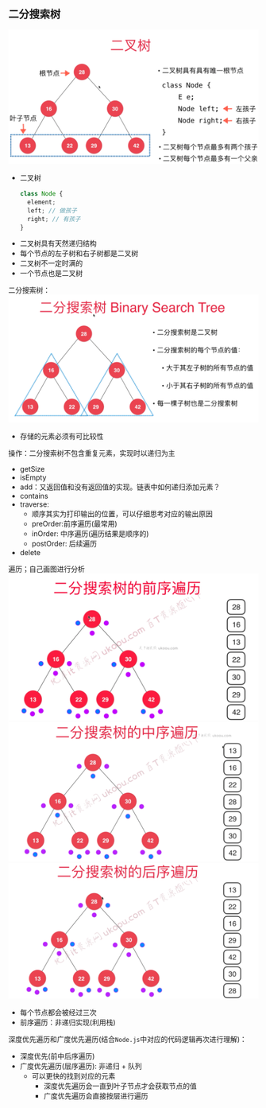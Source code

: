 ## 二分搜索树

![](https://raw.githubusercontent.com/wangkaiwd/drawing-bed/master/20201215222513.png)

* 二叉树
  ```js
  class Node {
    element;
    left; // 做孩子
    right; // 有孩子
  }
  ```
* 二叉树具有天然递归结构
* 每个节点的左子树和右子树都是二叉树
* 二叉树不一定时满的
* 一个节点也是二叉树

二分搜索树：
![](https://raw.githubusercontent.com/wangkaiwd/drawing-bed/master/20201215222949.png)

* 存储的元素必须有可比较性

操作：二分搜索树不包含重复元素，实现时以递归为主

* getSize
* isEmpty
* add：又返回值和没有返回值的实现。链表中如何递归添加元素？
* contains
* traverse:
  * 顺序其实为打印输出的位置，可以仔细思考对应的输出原因
  * preOrder:前序遍历(最常用)
  * inOrder: 中序遍历(遍历结果是顺序的)
  * postOrder: 后续遍历
* delete

遍历；自己画图进行分析
![](https://raw.githubusercontent.com/wangkaiwd/drawing-bed/master/20201215232510.png)
![](https://raw.githubusercontent.com/wangkaiwd/drawing-bed/master/20201215232422.png)
![](https://raw.githubusercontent.com/wangkaiwd/drawing-bed/master/20201215232731.png)

* 每个节点都会被经过三次
* 前序遍历：非递归实现(利用栈)

深度优先遍历和广度优先遍历(结合`Node.js`中对应的代码逻辑再次进行理解)：

* 深度优先(前中后序遍历)
* 广度优先遍历(层序遍历): 非递归 + 队列
  * 可以更快的找到对应的元素
    * 深度优先遍历会一直到叶子节点才会获取节点的值
    * 广度优先遍历会直接按层进行遍历
